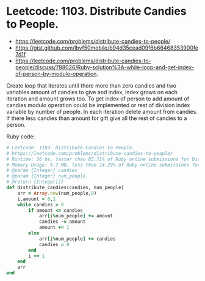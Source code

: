 # Leetcode: 1103. Distribute Candies to People.

- https://leetcode.com/problems/distribute-candies-to-people/
- https://gist.github.com/lbvf50mobile/b94d35cead09f6b66468353900fe7d1f
- https://leetcode.com/problems/distribute-candies-to-people/discuss/788026/Ruby-solution%3A-while-loop-and-get-index-of-person-by-modulo-operation.

Create loop that iterates until there more than zero candies and two variables amount of candies to give and index, index grows on each iteration and amount grows too. To get index of person to add amount of candies modulo operation could be implemented or rest of division index variable by number of people. In each iteration delete amount from candies. If there less candies than amount for gift give all the rest of candies to a person.

Ruby code:
```Ruby
# Leetcode: 1103. Distribute Candies to People.
# https://leetcode.com/problems/distribute-candies-to-people/
# Runtime: 36 ms, faster than 85.71% of Ruby online submissions for Distribute Candies to People.
# Memory Usage: 9.7 MB, less than 14.29% of Ruby online submissions for Distribute Candies to People.
# @param {Integer} candies
# @param {Integer} num_people
# @return {Integer[]}
def distribute_candies(candies, num_people)
    arr = Array.new(num_people,0)
    i,amount = 0,1
    while candies > 0
        if amount <= candies
            arr[i%num_people] += amount
            candies -= amount
            amount += 1
        else
            arr[i%num_people] += candies
            candies = 0
        end
        i += 1
    end
    arr
end
```